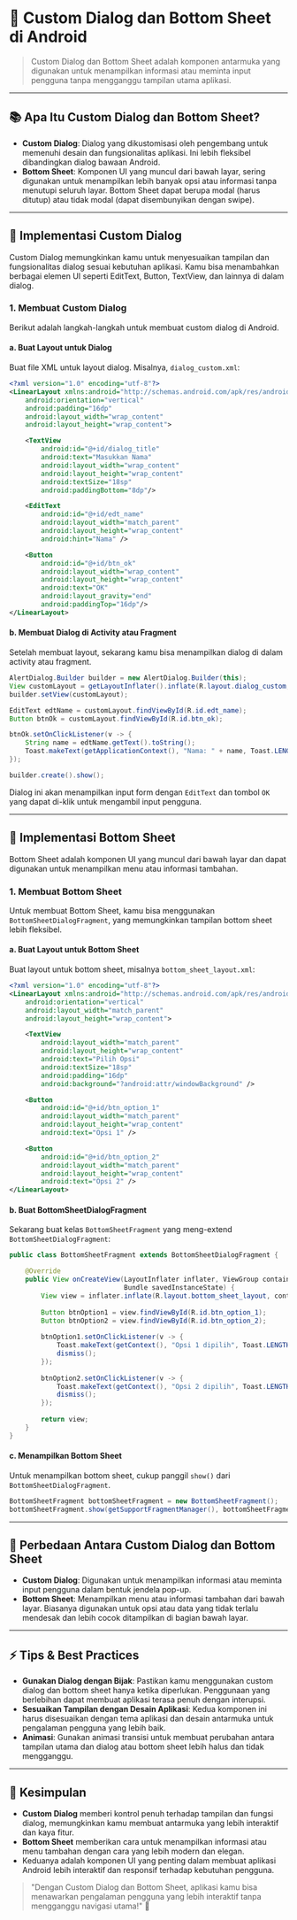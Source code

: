 # 🎨 Custom Dialog dan Bottom Sheet di Android

> Custom Dialog dan Bottom Sheet adalah komponen antarmuka yang digunakan untuk menampilkan informasi atau meminta input pengguna tanpa mengganggu tampilan utama aplikasi.

---

## 📚 Apa Itu Custom Dialog dan Bottom Sheet?

- **Custom Dialog**: Dialog yang dikustomisasi oleh pengembang untuk memenuhi desain dan fungsionalitas aplikasi. Ini lebih fleksibel dibandingkan dialog bawaan Android.
- **Bottom Sheet**: Komponen UI yang muncul dari bawah layar, sering digunakan untuk menampilkan lebih banyak opsi atau informasi tanpa menutupi seluruh layar. Bottom Sheet dapat berupa modal (harus ditutup) atau tidak modal (dapat disembunyikan dengan swipe).

---

## 🚀 Implementasi Custom Dialog

Custom Dialog memungkinkan kamu untuk menyesuaikan tampilan dan fungsionalitas dialog sesuai kebutuhan aplikasi. Kamu bisa menambahkan berbagai elemen UI seperti EditText, Button, TextView, dan lainnya di dalam dialog.

### 1. **Membuat Custom Dialog**

Berikut adalah langkah-langkah untuk membuat custom dialog di Android.

#### a. **Buat Layout untuk Dialog**

Buat file XML untuk layout dialog. Misalnya, `dialog_custom.xml`:

```xml
<?xml version="1.0" encoding="utf-8"?>
<LinearLayout xmlns:android="http://schemas.android.com/apk/res/android"
    android:orientation="vertical"
    android:padding="16dp"
    android:layout_width="wrap_content"
    android:layout_height="wrap_content">

    <TextView
        android:id="@+id/dialog_title"
        android:text="Masukkan Nama"
        android:layout_width="wrap_content"
        android:layout_height="wrap_content"
        android:textSize="18sp"
        android:paddingBottom="8dp"/>

    <EditText
        android:id="@+id/edt_name"
        android:layout_width="match_parent"
        android:layout_height="wrap_content"
        android:hint="Nama" />

    <Button
        android:id="@+id/btn_ok"
        android:layout_width="wrap_content"
        android:layout_height="wrap_content"
        android:text="OK"
        android:layout_gravity="end"
        android:paddingTop="16dp"/>
</LinearLayout>
```

#### b. **Membuat Dialog di Activity atau Fragment**

Setelah membuat layout, sekarang kamu bisa menampilkan dialog di dalam activity atau fragment.

```java
AlertDialog.Builder builder = new AlertDialog.Builder(this);
View customLayout = getLayoutInflater().inflate(R.layout.dialog_custom, null);
builder.setView(customLayout);

EditText edtName = customLayout.findViewById(R.id.edt_name);
Button btnOk = customLayout.findViewById(R.id.btn_ok);

btnOk.setOnClickListener(v -> {
    String name = edtName.getText().toString();
    Toast.makeText(getApplicationContext(), "Nama: " + name, Toast.LENGTH_SHORT).show();
});

builder.create().show();
```

Dialog ini akan menampilkan input form dengan `EditText` dan tombol `OK` yang dapat di-klik untuk mengambil input pengguna.

---

## 🚀 Implementasi Bottom Sheet

Bottom Sheet adalah komponen UI yang muncul dari bawah layar dan dapat digunakan untuk menampilkan menu atau informasi tambahan.

### 1. **Membuat Bottom Sheet**

Untuk membuat Bottom Sheet, kamu bisa menggunakan `BottomSheetDialogFragment`, yang memungkinkan tampilan bottom sheet lebih fleksibel.

#### a. **Buat Layout untuk Bottom Sheet**

Buat layout untuk bottom sheet, misalnya `bottom_sheet_layout.xml`:

```xml
<?xml version="1.0" encoding="utf-8"?>
<LinearLayout xmlns:android="http://schemas.android.com/apk/res/android"
    android:orientation="vertical"
    android:layout_width="match_parent"
    android:layout_height="wrap_content">

    <TextView
        android:layout_width="match_parent"
        android:layout_height="wrap_content"
        android:text="Pilih Opsi"
        android:textSize="18sp"
        android:padding="16dp"
        android:background="?android:attr/windowBackground" />

    <Button
        android:id="@+id/btn_option_1"
        android:layout_width="match_parent"
        android:layout_height="wrap_content"
        android:text="Opsi 1" />

    <Button
        android:id="@+id/btn_option_2"
        android:layout_width="match_parent"
        android:layout_height="wrap_content"
        android:text="Opsi 2" />
</LinearLayout>
```

#### b. **Buat BottomSheetDialogFragment**

Sekarang buat kelas `BottomSheetFragment` yang meng-extend `BottomSheetDialogFragment`:

```java
public class BottomSheetFragment extends BottomSheetDialogFragment {

    @Override
    public View onCreateView(LayoutInflater inflater, ViewGroup container,
                             Bundle savedInstanceState) {
        View view = inflater.inflate(R.layout.bottom_sheet_layout, container, false);
        
        Button btnOption1 = view.findViewById(R.id.btn_option_1);
        Button btnOption2 = view.findViewById(R.id.btn_option_2);
        
        btnOption1.setOnClickListener(v -> {
            Toast.makeText(getContext(), "Opsi 1 dipilih", Toast.LENGTH_SHORT).show();
            dismiss();
        });
        
        btnOption2.setOnClickListener(v -> {
            Toast.makeText(getContext(), "Opsi 2 dipilih", Toast.LENGTH_SHORT).show();
            dismiss();
        });
        
        return view;
    }
}
```

#### c. **Menampilkan Bottom Sheet**

Untuk menampilkan bottom sheet, cukup panggil `show()` dari `BottomSheetDialogFragment`.

```java
BottomSheetFragment bottomSheetFragment = new BottomSheetFragment();
bottomSheetFragment.show(getSupportFragmentManager(), bottomSheetFragment.getTag());
```

---

## 🎨 Perbedaan Antara Custom Dialog dan Bottom Sheet

- **Custom Dialog**: Digunakan untuk menampilkan informasi atau meminta input pengguna dalam bentuk jendela pop-up.
- **Bottom Sheet**: Menampilkan menu atau informasi tambahan dari bawah layar. Biasanya digunakan untuk opsi atau data yang tidak terlalu mendesak dan lebih cocok ditampilkan di bagian bawah layar.

---

## ⚡ Tips & Best Practices

- **Gunakan Dialog dengan Bijak**: Pastikan kamu menggunakan custom dialog dan bottom sheet hanya ketika diperlukan. Penggunaan yang berlebihan dapat membuat aplikasi terasa penuh dengan interupsi.
- **Sesuaikan Tampilan dengan Desain Aplikasi**: Kedua komponen ini harus disesuaikan dengan tema aplikasi dan desain antarmuka untuk pengalaman pengguna yang lebih baik.
- **Animasi**: Gunakan animasi transisi untuk membuat perubahan antara tampilan utama dan dialog atau bottom sheet lebih halus dan tidak mengganggu.

---

## 💬 Kesimpulan

- **Custom Dialog** memberi kontrol penuh terhadap tampilan dan fungsi dialog, memungkinkan kamu membuat antarmuka yang lebih interaktif dan kaya fitur.
- **Bottom Sheet** memberikan cara untuk menampilkan informasi atau menu tambahan dengan cara yang lebih modern dan elegan.
- Keduanya adalah komponen UI yang penting dalam membuat aplikasi Android lebih interaktif dan responsif terhadap kebutuhan pengguna.

> "Dengan Custom Dialog dan Bottom Sheet, aplikasi kamu bisa menawarkan pengalaman pengguna yang lebih interaktif tanpa mengganggu navigasi utama!" 🎨